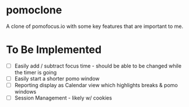 # pomoclone
A clone of pomofocus.io with some key features that are important to me. 

# To Be Implemented
- [ ] Easily add / subtract focus time - should be able to be changed while the timer is going
- [ ] Easily start a shorter pomo window
- [ ] Reporting display as Calendar view which highlights breaks & pomo windows
- [ ] Session Management - likely w/ cookies
